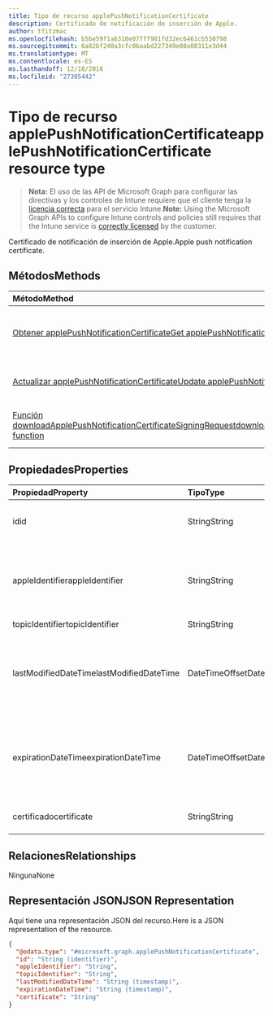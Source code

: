 ```yaml
---
title: Tipo de recurso applePushNotificationCertificate
description: Certificado de notificación de inserción de Apple.
author: tfitzmac
ms.openlocfilehash: b5be59f1a6318e07fff981fd32ec6461cb530798
ms.sourcegitcommit: 6a82bf240a3cfc0baabd227349e08a08311e3d44
ms.translationtype: MT
ms.contentlocale: es-ES
ms.lasthandoff: 12/18/2018
ms.locfileid: "27305442"
---
```

# <a name="applepushnotificationcertificate-resource-type"></a><span data-ttu-id="baf0c-103">Tipo de recurso applePushNotificationCertificate</span><span class="sxs-lookup"><span data-stu-id="baf0c-103">applePushNotificationCertificate resource type</span></span>

> <span data-ttu-id="baf0c-104">**Nota:** El uso de las API de Microsoft Graph para configurar las directivas y los controles de Intune requiere que el cliente tenga la [licencia correcta](https://go.microsoft.com/fwlink/?linkid=839381) para el servicio Intune.</span><span class="sxs-lookup"><span data-stu-id="baf0c-104">**Note:** Using the Microsoft Graph APIs to configure Intune controls and policies still requires that the Intune service is [correctly licensed](https://go.microsoft.com/fwlink/?linkid=839381) by the customer.</span></span>

<span data-ttu-id="baf0c-105">Certificado de notificación de inserción de Apple.</span><span class="sxs-lookup"><span data-stu-id="baf0c-105">Apple push notification certificate.</span></span>
## <a name="methods"></a><span data-ttu-id="baf0c-106">Métodos</span><span class="sxs-lookup"><span data-stu-id="baf0c-106">Methods</span></span>
|<span data-ttu-id="baf0c-107">Método</span><span class="sxs-lookup"><span data-stu-id="baf0c-107">Method</span></span>|<span data-ttu-id="baf0c-108">Tipo de valor devuelto</span><span class="sxs-lookup"><span data-stu-id="baf0c-108">Return Type</span></span>|<span data-ttu-id="baf0c-109">Descripción</span><span class="sxs-lookup"><span data-stu-id="baf0c-109">Description</span></span>|
|:---|:---|:---|
|[<span data-ttu-id="baf0c-110">Obtener applePushNotificationCertificate</span><span class="sxs-lookup"><span data-stu-id="baf0c-110">Get applePushNotificationCertificate</span></span>](../api/intune-devices-applepushnotificationcertificate-get.md)|[<span data-ttu-id="baf0c-111">applePushNotificationCertificate</span><span class="sxs-lookup"><span data-stu-id="baf0c-111">applePushNotificationCertificate</span></span>](../resources/intune-devices-applepushnotificationcertificate.md)|<span data-ttu-id="baf0c-112">Lea las propiedades y las relaciones del objeto [applePushNotificationCertificate](../resources/intune-devices-applepushnotificationcertificate.md).</span><span class="sxs-lookup"><span data-stu-id="baf0c-112">Read properties and relationships of the [applePushNotificationCertificate](../resources/intune-devices-applepushnotificationcertificate.md) object.</span></span>|
|[<span data-ttu-id="baf0c-113">Actualizar applePushNotificationCertificate</span><span class="sxs-lookup"><span data-stu-id="baf0c-113">Update applePushNotificationCertificate</span></span>](../api/intune-devices-applepushnotificationcertificate-update.md)|[<span data-ttu-id="baf0c-114">applePushNotificationCertificate</span><span class="sxs-lookup"><span data-stu-id="baf0c-114">applePushNotificationCertificate</span></span>](../resources/intune-devices-applepushnotificationcertificate.md)|<span data-ttu-id="baf0c-115">Actualice las propiedades de un objeto [applePushNotificationCertificate](../resources/intune-devices-applepushnotificationcertificate.md).</span><span class="sxs-lookup"><span data-stu-id="baf0c-115">Update the properties of a [applePushNotificationCertificate](../resources/intune-devices-applepushnotificationcertificate.md) object.</span></span>|
|[<span data-ttu-id="baf0c-116">Función downloadApplePushNotificationCertificateSigningRequest</span><span class="sxs-lookup"><span data-stu-id="baf0c-116">downloadApplePushNotificationCertificateSigningRequest function</span></span>](../api/intune-devices-applepushnotificationcertificate-downloadapplepushnotificationcertificatesigningrequest.md)|<span data-ttu-id="baf0c-117">cadena</span><span class="sxs-lookup"><span data-stu-id="baf0c-117">String</span></span>|<span data-ttu-id="baf0c-118">Descargar solicitud de firma de certificado de notificación de inserción de Apple</span><span class="sxs-lookup"><span data-stu-id="baf0c-118">Download Apple push notification certificate signing request</span></span>|

## <a name="properties"></a><span data-ttu-id="baf0c-119">Propiedades</span><span class="sxs-lookup"><span data-stu-id="baf0c-119">Properties</span></span>
|<span data-ttu-id="baf0c-120">Propiedad</span><span class="sxs-lookup"><span data-stu-id="baf0c-120">Property</span></span>|<span data-ttu-id="baf0c-121">Tipo</span><span class="sxs-lookup"><span data-stu-id="baf0c-121">Type</span></span>|<span data-ttu-id="baf0c-122">Descripción</span><span class="sxs-lookup"><span data-stu-id="baf0c-122">Description</span></span>|
|:---|:---|:---|
|<span data-ttu-id="baf0c-123">id</span><span class="sxs-lookup"><span data-stu-id="baf0c-123">id</span></span>|<span data-ttu-id="baf0c-124">String</span><span class="sxs-lookup"><span data-stu-id="baf0c-124">String</span></span>|<span data-ttu-id="baf0c-125">Identificador único del certificado</span><span class="sxs-lookup"><span data-stu-id="baf0c-125">Unique Identifier for the certificate</span></span>|
|<span data-ttu-id="baf0c-126">appleIdentifier</span><span class="sxs-lookup"><span data-stu-id="baf0c-126">appleIdentifier</span></span>|<span data-ttu-id="baf0c-127">String</span><span class="sxs-lookup"><span data-stu-id="baf0c-127">String</span></span>|<span data-ttu-id="baf0c-128">Id. de Apple de la cuenta que se usó para crear el certificado push MDM.</span><span class="sxs-lookup"><span data-stu-id="baf0c-128">Apple Id of the account used to create the MDM push certificate.</span></span>|
|<span data-ttu-id="baf0c-129">topicIdentifier</span><span class="sxs-lookup"><span data-stu-id="baf0c-129">topicIdentifier</span></span>|<span data-ttu-id="baf0c-130">String</span><span class="sxs-lookup"><span data-stu-id="baf0c-130">String</span></span>|<span data-ttu-id="baf0c-131">Id. del tema</span><span class="sxs-lookup"><span data-stu-id="baf0c-131">Topic Id.</span></span>|
|<span data-ttu-id="baf0c-132">lastModifiedDateTime</span><span class="sxs-lookup"><span data-stu-id="baf0c-132">lastModifiedDateTime</span></span>|<span data-ttu-id="baf0c-133">DateTimeOffset</span><span class="sxs-lookup"><span data-stu-id="baf0c-133">DateTimeOffset</span></span>|<span data-ttu-id="baf0c-134">Fecha y hora de la última modificación del certificado de notificación push de Apple.</span><span class="sxs-lookup"><span data-stu-id="baf0c-134">Last modified date and time for Apple push notification certificate.</span></span>|
|<span data-ttu-id="baf0c-135">expirationDateTime</span><span class="sxs-lookup"><span data-stu-id="baf0c-135">expirationDateTime</span></span>|<span data-ttu-id="baf0c-136">DateTimeOffset</span><span class="sxs-lookup"><span data-stu-id="baf0c-136">DateTimeOffset</span></span>|<span data-ttu-id="baf0c-137">Fecha y hora de la expiración del certificado de notificación push de Apple.</span><span class="sxs-lookup"><span data-stu-id="baf0c-137">The expiration date and time for Apple push notification certificate.</span></span>|
|<span data-ttu-id="baf0c-138">certificado</span><span class="sxs-lookup"><span data-stu-id="baf0c-138">certificate</span></span>|<span data-ttu-id="baf0c-139">String</span><span class="sxs-lookup"><span data-stu-id="baf0c-139">String</span></span>|<span data-ttu-id="baf0c-140">Todavía no documentado</span><span class="sxs-lookup"><span data-stu-id="baf0c-140">Not yet documented</span></span>|

## <a name="relationships"></a><span data-ttu-id="baf0c-141">Relaciones</span><span class="sxs-lookup"><span data-stu-id="baf0c-141">Relationships</span></span>
<span data-ttu-id="baf0c-142">Ninguna</span><span class="sxs-lookup"><span data-stu-id="baf0c-142">None</span></span>
## <a name="json-representation"></a><span data-ttu-id="baf0c-143">Representación JSON</span><span class="sxs-lookup"><span data-stu-id="baf0c-143">JSON Representation</span></span>
<span data-ttu-id="baf0c-144">Aquí tiene una representación JSON del recurso.</span><span class="sxs-lookup"><span data-stu-id="baf0c-144">Here is a JSON representation of the resource.</span></span>
<!-- {
  "blockType": "resource",
  "keyProperty": "id",
  "@odata.type": "microsoft.graph.applePushNotificationCertificate"
}
-->
``` json
{
  "@odata.type": "#microsoft.graph.applePushNotificationCertificate",
  "id": "String (identifier)",
  "appleIdentifier": "String",
  "topicIdentifier": "String",
  "lastModifiedDateTime": "String (timestamp)",
  "expirationDateTime": "String (timestamp)",
  "certificate": "String"
}
```



